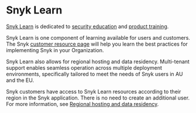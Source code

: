 # Snyk Learn

[Snyk Learn](https://learn.snyk.io) is dedicated to [security education](security-education-on-snyk-learn.md) and [product training](product-training-on-snyk-learn.md).&#x20;

Snyk Learn is one component of learning available for users and customers. The Snyk [customer resource page](https://snyk.io/customer-resources/) will help you learn the best practices for implementing Snyk in your Organization.

Snyk Learn also allows for regional hosting and data residency. Multi-tenant support enables seamless operation across multiple deployment environments, specifically tailored to meet the needs of Snyk users in AU and the EU.

Snyk customers have access to Snyk Learn resources according to their region in the Snyk application. There is no need to create an additional user. For more information, see [Regional hosting and data residency](../../working-with-snyk/regional-hosting-and-data-residency.md).
